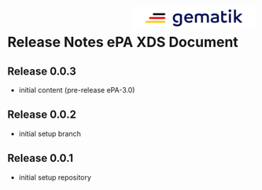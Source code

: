 <img align="right" width="250" height="47" src="images/Gematik_Logo_Flag_With_Background.png"/> <br/>    
 
# Release Notes ePA XDS Document
## Release 0.0.3
- initial content (pre-release ePA-3.0)
## Release 0.0.2
- initial setup branch
## Release 0.0.1
- initial setup repository
